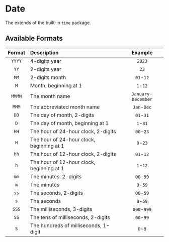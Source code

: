 # Date

The extends of the built-in `time` package.

## Available Formats

| Format | Description                               |       Example        |
| :----: | :---------------------------------------- | :------------------: |
| `YYYY` | 4-digits year                             |        `2023`        |
|  `YY`  | 2-digits year                             |         `23`         |
|  `MM`  | 2-digits month                            |      `01`-`12`       |
|  `M`   | Month, beginning at 1                     |       `1`-`12`       |
| `MMMM` | The month name                            | `January`-`December` |
| `MMM`  | The abbreviated month name                |     `Jan`-`Dec`      |
|  `DD`  | The day of month, 2-digits                |      `01`-`31`       |
|  `D`   | The day of month, beginning at 1          |       `1`-`31`       |
|  `HH`  | The hour of 24-hour clock, 2-digits       |      `00`-`23`       |
|  `H`   | The hour of 24-hour clock, beginning at 1 |       `0`-`23`       |
|  `hh`  | The hour of 12-hour clock, 2-digits       |      `01`-`12`       |
|  `h`   | The hour of 12-hour clock, beginning at 1 |       `1`-`12`       |
|  `mm`  | The minutes, 2-digits                     |      `00`-`59`       |
|  `m`   | The minutes                               |       `0`-`59`       |
|  `ss`  | The seconds, 2-digits                     |      `00`-`59`       |
|  `s`   | The seconds                               |       `0`-`59`       |
| `SSS`  | The milliseconds, 3-digits                |     `000`-`999`      |
|  `SS`  | The tens of milliseconds, 2-digits        |      `00`-`99`       |
|  `S`   | The hundreds of milliseconds, 1-digit     |       `0`-`9`        |
